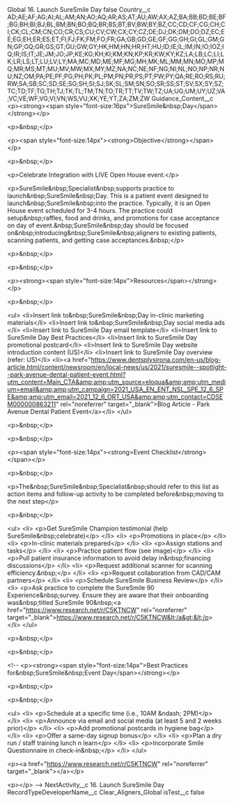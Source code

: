 <?xml version="1.0" encoding="UTF-8"?>
<CustomMetadata xmlns="http://soap.sforce.com/2006/04/metadata" xmlns:xsi="http://www.w3.org/2001/XMLSchema-instance" xmlns:xsd="http://www.w3.org/2001/XMLSchema">
    <label>Global 16. Launch SureSmile Day</label>
    <protected>false</protected>
    <values>
        <field>Country__c</field>
        <value xsi:type="xsd:string">AD;AE;AF;AG;AI;AL;AM;AN;AO;AQ;AR;AS;AT;AU;AW;AX;AZ;BA;BB;BD;BE;BF;BG;BH;BI;BJ;BL;BM;BN;BO;BQ;BR;BS;BT;BV;BW;BY;BZ;CC;CD;CF;CG;CH;CI;CK;CL;CM;CN;CO;CR;CS;CU;CV;CW;CX;CY;CZ;DE;DJ;DK;DM;DO;DZ;EC;EE;EG;EH;ER;ES;ET;FI;FJ;FK;FM;FO;FR;GA;GB;GD;GE;GF;GG;GH;GI;GL;GM;GN;GP;GQ;GR;GS;GT;GU;GW;GY;HK;HM;HN;HR;HT;HU;ID;IE;IL;IM;IN;IO;IOZ;IQ;IR;IS;IT;JE;JM;JO;JP;KE;KG;KH;KI;KM;KN;KP;KR;KW;KY;KZ;LA;LB;LC;LI;LK;LR;LS;LT;LU;LV;LY;MA;MC;MD;ME;MF;MG;MH;MK;ML;MM;MN;MO;MP;MQ;MR;MS;MT;MU;MV;MW;MX;MY;MZ;NA;NC;NE;NF;NG;NI;NL;NO;NP;NR;NU;NZ;OM;PA;PE;PF;PG;PH;PK;PL;PM;PN;PR;PS;PT;PW;PY;QA;RE;RO;RS;RU;RW;SA;SB;SC;SD;SE;SG;SH;SI;SJ;SK;SL;SM;SN;SO;SR;SS;ST;SV;SX;SY;SZ;TC;TD;TF;TG;TH;TJ;TK;TL;TM;TN;TO;TR;TT;TV;TW;TZ;UA;UG;UM;UY;UZ;VA;VC;VE;WF;VG;VI;VN;WS;VU;XK;YE;YT;ZA;ZM;ZW</value>
    </values>
    <values>
        <field>Guidance_Content__c</field>
        <value xsi:type="xsd:string">&lt;p&gt;&lt;strong&gt;&lt;span style=&quot;font-size:16px&quot;&gt;SureSmile&amp;nbsp;Day​&lt;/span&gt;&lt;/strong&gt;&lt;/p&gt;

&lt;p&gt;&amp;nbsp;&lt;/p&gt;

&lt;p&gt;&lt;span style=&quot;font-size:14px&quot;&gt;&lt;strong&gt;Objective&lt;/strong&gt;&lt;/span&gt;&lt;/p&gt;

&lt;p&gt;&amp;nbsp;&lt;/p&gt;

&lt;p&gt;Celebrate Integration with LIVE Open House event​.&lt;/p&gt;

&lt;p&gt;SureSmile&amp;nbsp;Specialist&amp;nbsp;supports practice to launch&amp;nbsp;SureSmile&amp;nbsp;Day. This is a patient event designed to launch&amp;nbsp;SureSmile&amp;nbsp;into the practice. Typically, it is an Open House event scheduled for 3-4 hours. The practice could setup&amp;nbsp;raffles, food and drinks, and promotions for case acceptance on day of event.&amp;nbsp;SureSmile&amp;nbsp;day should be focused on&amp;nbsp;introducing&amp;nbsp;SureSmile&amp;nbsp;aligners to existing patients, scanning patients, and getting case acceptances.&amp;nbsp;​&lt;/p&gt;

&lt;p&gt;&amp;nbsp;&lt;/p&gt;

&lt;p&gt;&amp;nbsp;&lt;/p&gt;

&lt;p&gt;&lt;strong&gt;&lt;span style=&quot;font-size:14px&quot;&gt;Resources&lt;/span&gt;&lt;/strong&gt;&lt;/p&gt;

&lt;p&gt;&amp;nbsp;&lt;/p&gt;

&lt;ul&gt;
	&lt;li&gt;Insert link to&amp;nbsp;SureSmile&amp;nbsp;Day in-clinic marketing materials​&lt;/li&gt;
	&lt;li&gt;Insert link to&amp;nbsp;SureSmile&amp;nbsp;Day social media ads​&lt;/li&gt;
	&lt;li&gt;Insert link to SureSmile Day email template​&lt;/li&gt;
	&lt;li&gt;Insert link to SureSmile Day Best Practices​&lt;/li&gt;
	&lt;li&gt;Insert link to SureSmile Day promotional postcard​&lt;/li&gt;
	&lt;li&gt;Insert link to SureSmile Day website introduction content (US)​&lt;/li&gt;
	&lt;li&gt;Insert link to SureSmile Day overview (refer: US)​&lt;/li&gt;
	&lt;li&gt;&lt;a href=&quot;https://www.dentsplysirona.com/en-us/blog-article.html/content/newsroom/en/local-news/us/2021/suresmile--spotlight--park-avenue-dental-patient-event.html?utm_content=Main_CTA&amp;amp;utm_source=eloqua&amp;amp;utm_medium=email&amp;amp;utm_campaign=2021_USA_EN_ENT_NSL_SPE_12_6_SPE&amp;amp;utm_email=2021_12_6_ORT_USA&amp;amp;utm_contact=CDSEM000000863211&quot; rel=&quot;noreferrer&quot; target=&quot;_blank&quot;&gt;Blog Article - Park Avenue Dental Patient Event&lt;/a&gt;​&lt;/li&gt;
&lt;/ul&gt;

&lt;p&gt;&amp;nbsp;&lt;/p&gt;

&lt;p&gt;&amp;nbsp;&lt;/p&gt;

&lt;p&gt;&lt;span style=&quot;font-size:14px&quot;&gt;&lt;strong&gt;Event Checklist​&lt;/strong&gt;&lt;/span&gt;&lt;/p&gt;

&lt;p&gt;&amp;nbsp;&lt;/p&gt;

&lt;p&gt;The&amp;nbsp;SureSmile&amp;nbsp;Specialist&amp;nbsp;should refer to this list as action items and follow-up activity to be completed before&amp;nbsp;moving to the next step​&lt;/p&gt;

&lt;p&gt;&amp;nbsp;&lt;/p&gt;

&lt;ul&gt;
	&lt;li&gt;
	&lt;p&gt;Get SureSmile Champion testimonial (help SureSmile&amp;nbsp;celebrate)​&lt;/p&gt;
	&lt;/li&gt;
	&lt;li&gt;
	&lt;p&gt;Promotions in place​&lt;/p&gt;
	&lt;/li&gt;
	&lt;li&gt;
	&lt;p&gt;In-clinic materials prepared​&lt;/p&gt;
	&lt;/li&gt;
	&lt;li&gt;
	&lt;p&gt;Assign stations and tasks​&lt;/p&gt;
	&lt;/li&gt;
	&lt;li&gt;
	&lt;p&gt;Practice patient flow (see image)​&lt;/p&gt;
	&lt;/li&gt;
	&lt;li&gt;
	&lt;p&gt;Pull patient insurance information to avoid delay in&amp;nbsp;financing discussions​&lt;/p&gt;
	&lt;/li&gt;
	&lt;li&gt;
	&lt;p&gt;Request additional scanner for scanning efficiency.&amp;nbsp;​&lt;/p&gt;
	&lt;/li&gt;
	&lt;li&gt;
	&lt;p&gt;Request collaboration from CAD/CAM partners​&lt;/p&gt;
	&lt;/li&gt;
	&lt;li&gt;
	&lt;p&gt;Schedule SureSmile Business Review​&lt;/p&gt;
	&lt;/li&gt;
	&lt;li&gt;
	&lt;p&gt;Ask practice to complete the SureSmile 90 Experience&amp;nbsp;survey. Ensure they are aware that their onboarding was&amp;nbsp;titled SureSmile 90&amp;nbsp;&lt;a href=&quot;https://www.research.net/r/C5KTNCW&quot; rel=&quot;noreferrer&quot; target=&quot;_blank&quot;&gt;https://www.research.net/r/C5KTNCW&lt;/a&gt;&lt;/p&gt;
	&lt;/li&gt;
&lt;/ul&gt;

&lt;p&gt;&amp;nbsp;&lt;/p&gt;

&lt;p&gt;&amp;nbsp;&lt;/p&gt;

&lt;!-- &lt;p&gt;&lt;strong&gt;&lt;span style=&quot;font-size:14px&quot;&gt;Best Practices for&amp;nbsp;SureSmile&amp;nbsp;Event Day​&lt;/span&gt;&lt;/strong&gt;&lt;/p&gt;

&lt;p&gt;&amp;nbsp;&lt;/p&gt;

&lt;p&gt;&amp;nbsp;&lt;/p&gt;

&lt;ul&gt;
	&lt;li&gt;
	&lt;p&gt;Schedule at a specific time (i.e., 10AM &amp;ndash; 2PM)​&lt;/p&gt;
	&lt;/li&gt;
	&lt;li&gt;
	&lt;p&gt;Announce via email and social media (at least 5 and 2 weeks prior)​&lt;/p&gt;
	&lt;/li&gt;
	&lt;li&gt;
	&lt;p&gt;Add promotional postcards in hygiene bag​&lt;/p&gt;
	&lt;/li&gt;
	&lt;li&gt;
	&lt;p&gt;Offer a same-day signup bonus​&lt;/p&gt;
	&lt;/li&gt;
	&lt;li&gt;
	&lt;p&gt;Plan a dry run / staff training lunch n learn​&lt;/p&gt;
	&lt;/li&gt;
	&lt;li&gt;
	&lt;p&gt;Incorporate Smile Questionnaire in check-in&amp;nbsp;​&lt;/p&gt;
	&lt;/li&gt;
&lt;/ul&gt;

&lt;p&gt;&lt;a href=&quot;https://www.research.net/r/C5KTNCW&quot; rel=&quot;noreferrer&quot; target=&quot;_blank&quot;&gt;​​​​​​​&lt;/a&gt;​&lt;/p&gt;

&lt;p&gt;​&lt;/p&gt; --&gt;</value>
    </values>
    <values>
        <field>NextActivity__c</field>
        <value xsi:type="xsd:string">16. Launch SureSmile Day</value>
    </values>
    <values>
        <field>RecordTypeDeveloperName__c</field>
        <value xsi:type="xsd:string">Clear_Aligners_Global</value>
    </values>
    <values>
        <field>isTest__c</field>
        <value xsi:type="xsd:boolean">false</value>
    </values>
</CustomMetadata>

